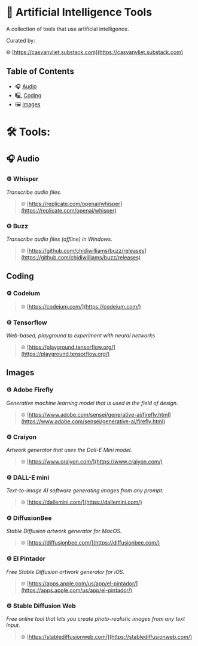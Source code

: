 # 🔧 Artificial Intelligence Tools

A collection of tools that use artificial intelligence.

Curated by:

🌐 [https://casvanvliet.substack.com](https://casvanvliet.substack.com)

## Table of Contents

- 🎧 [Audio](#🎧audio)
- 🖳 [Coding](#coding)
- 🖼 [Images](#images)

# 🛠️ Tools:

## 🎧 Audio

### ⚙️ Whisper

*Transcribe audio files.*

> 🌐 [https://replicate.com/openai/whisper](https://replicate.com/openai/whisper)

### ⚙️ Buzz

*Transcribe audio files (offline) in Windows.*

> 🌐 [https://github.com/chidiwilliams/buzz/releases](https://github.com/chidiwilliams/buzz/releases)

## Coding

### ⚙️ Codeium

> 🌐 [https://codeium.com/](https://codeium.com/)

### ⚙️ Tensorflow

*Web-based, playground to experiment with neural networks*

> 🌐 [https://playground.tensorflow.org/](https://playground.tensorflow.org/)

## Images

### ⚙️ Adobe Firefly

*Generative machine learning model that is used in the field of design.*

> 🌐 [https://www.adobe.com/sensei/generative-ai/firefly.html](https://www.adobe.com/sensei/generative-ai/firefly.html)

### ⚙️ Craiyon

*Artwork generator that uses the Dall-E Mini model.*

> 🌐 [https://www.craiyon.com/](https://www.craiyon.com/)

### ⚙️ DALL-E mini

*Text-to-image AI software generating images from any prompt.*

> 🌐 [https://dallemini.com/](https://dallemini.com/)

### ⚙️ DiffusionBee

*Stable Diffusion artwork generator for MacOS.*

> 🌐 [https://diffusionbee.com/](https://diffusionbee.com/)

### ⚙️ El Pintador

*Free Stable Diffusion artwork generator for iOS.*

> 🌐 [https://apps.apple.com/us/app/el-pintador/](https://apps.apple.com/us/app/el-pintador/)

### ⚙️ Stable Diffusion Web

*Free online tool that lets you create photo-realistic images from any text input.*

> 🌐 [https://stablediffusionweb.com/](https://stablediffusionweb.com/)
